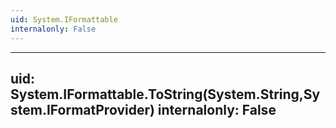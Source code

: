 ```yaml
---
uid: System.IFormattable
internalonly: False
---
```


---
uid: System.IFormattable.ToString(System.String,System.IFormatProvider)
internalonly: False
---
